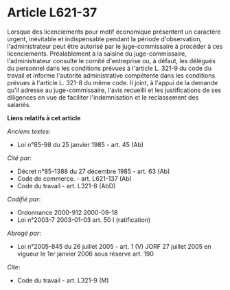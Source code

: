 # Article L621-37

Lorsque des licenciements pour motif économique présentent un caractère urgent, inévitable et indispensable pendant la
période d'observation, l'administrateur peut être autorisé par le juge-commissaire à procéder à ces licenciements.
Préalablement à la saisine du juge-commissaire, l'administrateur consulte le comité d'entreprise ou, à défaut, les délégués
du personnel dans les conditions prévues à l'article L. 321-9 du code du travail et informe l'autorité administrative
compétente dans les conditions prévues à l'article L. 321-8 du même code. Il joint, à l'appui de la demande qu'il adresse au
juge-commissaire, l'avis recueilli et les justifications de ses diligences en vue de faciliter l'indemnisation et le
reclassement des salariés.

**Liens relatifs à cet article**

_Anciens textes_:

  - Loi n°85-98 du 25 janvier 1985 - art. 45 (Ab)

_Cité par_:

  - Décret n°85-1388 du 27 décembre 1985 - art. 63 (Ab)
  - Code de commerce. - art. L621-137 (Ab)
  - Code du travail - art. L321-8 (AbD)

_Codifié par_:

  - Ordonnance 2000-912 2000-09-18
  - Loi n°2003-7 2003-01-03 art. 50 I (ratification)

_Abrogé par_:

  - Loi n°2005-845 du 26 juillet 2005 - art. 1 (V) JORF 27 juillet 2005 en vigueur le 1er janvier 2006 sous réserve art. 190

_Cite_:

  - Code du travail - art. L321-9 (M)
